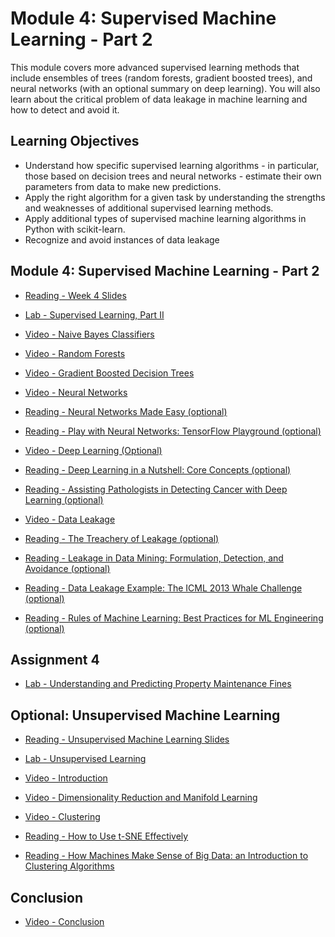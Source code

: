 # Module 4: Supervised Machine Learning - Part 2

This module covers more advanced supervised learning methods that include ensembles of trees (random forests, gradient boosted trees), and neural networks (with an optional summary on deep learning). You will also learn about the critical problem of data leakage in machine learning and how to detect and avoid it.

## Learning Objectives

- Understand how specific supervised learning algorithms - in particular, those based on decision trees and neural networks - estimate their own parameters from data to make new predictions.
- Apply the right algorithm for a given task by understanding the strengths and weaknesses of additional supervised learning methods.
- Apply additional types of supervised machine learning algorithms in Python with scikit-learn.
- Recognize and avoid instances of data leakage

## Module 4: Supervised Machine Learning - Part 2

- [Reading - Week 4 Slides](./Readings/04-adspy-module4-supervised2.pdf)

- [Lab - Supervised Learning, Part II](./Labs/Module%204.ipynb)

- [Video - Naive Bayes Classifiers](https://www.coursera.org/learn/python-machine-learning/lecture/0XFms/naive-bayes-classifiers)

- [Video - Random Forests](https://www.coursera.org/learn/python-machine-learning/lecture/lF9QN/random-forests)

- [Video - Gradient Boosted Decision Trees](https://www.coursera.org/learn/python-machine-learning/lecture/emwn3/gradient-boosted-decision-trees)

- [Video - Neural Networks](https://www.coursera.org/learn/python-machine-learning/lecture/v4cs3/neural-networks)

- [Reading - Neural Networks Made Easy (optional)](https://techcrunch.com/2017/04/13/neural-networks-made-easy/)

- [Reading - Play with Neural Networks: TensorFlow Playground (optional)](http://playground.tensorflow.org/)

- [Video - Deep Learning (Optional)](https://www.coursera.org/learn/python-machine-learning/lecture/oAXno/deep-learning-optional)

- [Reading - Deep Learning in a Nutshell: Core Concepts (optional)](https://devblogs.nvidia.com/parallelforall/deep-learning-nutshell-core-concepts/)

- [Reading - Assisting Pathologists in Detecting Cancer with Deep Learning (optional)](https://research.googleblog.com/2017/03/assisting-pathologists-in-detecting.html)

- [Video - Data Leakage](https://www.coursera.org/learn/python-machine-learning/lecture/ois3n/data-leakage)

- [Reading - The Treachery of Leakage (optional)](https://medium.com/@colin.fraser/the-treachery-of-leakage-56a2d7c4e931)

- [Reading - Leakage in Data Mining: Formulation, Detection, and Avoidance (optional)](http://www.cs.umb.edu/~ding/history/470_670_fall_2011/papers/cs670_Tran_PreferredPaper_LeakingInDataMining.pdf)

- [Reading - Data Leakage Example: The ICML 2013 Whale Challenge (optional)](https://www.kaggle.com/c/the-icml-2013-whale-challenge-right-whale-redux/discussion/4865#25839#post25839)

- [Reading - Rules of Machine Learning: Best Practices for ML Engineering (optional)](http://martin.zinkevich.org/rules_of_ml/rules_of_ml.pdf)

## Assignment 4

- [Lab - Understanding and Predicting Property Maintenance Fines](./Labs/Assignment%204.ipynb)

## Optional: Unsupervised Machine Learning

- [Reading - Unsupervised Machine Learning Slides](./Readings/05-adspy-unsupervised.pdf)

- [Lab - Unsupervised Learning](./Labs/Unsupervised%20Learning.ipynb)

- [Video - Introduction](https://www.coursera.org/learn/python-machine-learning/lecture/XIt7x/introduction)

- [Video - Dimensionality Reduction and Manifold Learning](https://www.coursera.org/learn/python-machine-learning/lecture/cgzXI/dimensionality-reduction-and-manifold-learning)

- [Video - Clustering](https://www.coursera.org/learn/python-machine-learning/lecture/Xs8IM/clustering)

- [Reading - How to Use t-SNE Effectively](http://distill.pub/2016/misread-tsne/)

- [Reading - How Machines Make Sense of Big Data: an Introduction to Clustering Algorithms](https://www.freecodecamp.org/news/how-machines-make-sense-of-big-data-an-introduction-to-clustering-algorithms-4bd97d4fbaba/)

## Conclusion

- [Video - Conclusion](https://www.coursera.org/learn/python-machine-learning/lecture/eRkjD/conclusion)